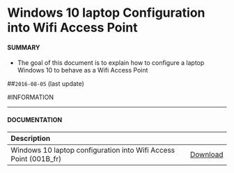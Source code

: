 # Windows 10 laptop Configuration into Wifi Access Point

#### **SUMMARY**
- The goal of this document is to explain how to configure a laptop Windows 10 to behave as a Wifi Access Point

##`2016-08-05` (last update)

#INFORMATION
***********************************************************************
#### **DOCUMENTATION**
| Description                                                                      |               |
| :------------------------------------------------------------------------------- | :------------ |
| Windows 10 laptop configuration into Wifi Access Point (001B_fr) | [Download](https://github.com/innes-labs/archives/downloads/application-notes/tools/Configuration-PC-portable-Windows10-en-point-d-acces-wifi_001B_fr.pdf) |






